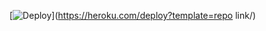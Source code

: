 [![Deploy](https://www.herokucdn.com/deploy/button.svg)](https://heroku.com/deploy?template=repo link/)